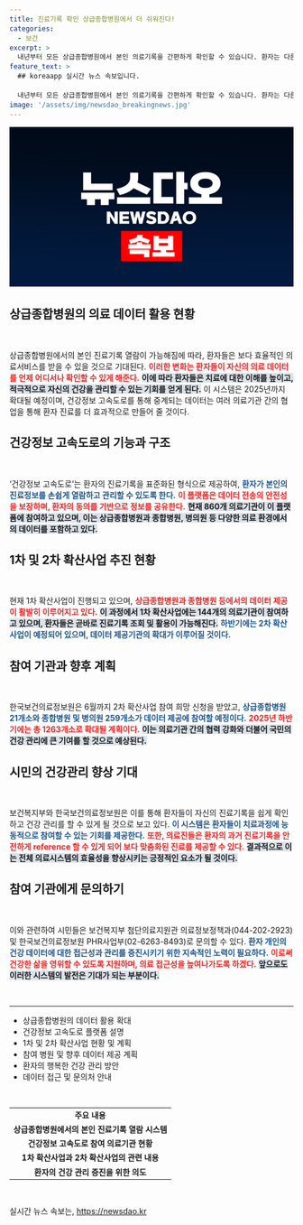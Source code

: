 ```yaml
---
title: 진료기록 확인 상급종합병원에서 더 쉬워진다!
categories:
  - 보건
excerpt: >
  내년부터 모든 상급종합병원에서 본인 의료기록을 간편하게 확인할 수 있습니다. 환자는 다른 병원에서도 과거 진료를 안전하게 참조받아 더 나은 건강관리를 실현할 수 있게 됩니다. 클릭하여 자세한 내용을 확인하세요!
feature_text: >
  ## koreaapp 실시간 뉴스 속보입니다.

  내년부터 모든 상급종합병원에서 본인 의료기록을 간편하게 확인할 수 있습니다. 환자는 다른 병원에서도 과거 진료를 안전하게 참조받아 더 나은 건강관리를 실현할 수 있게 됩니다. 클릭하여 자세한 내용을 확인하세요!
image: '/assets/img/newsdao_breakingnews.jpg'
---
```


<p><img src="/assets/img/newsdao_breakingnews.jpg" alt="koreaapp 속보" /></p>

<h2 data-ke-size="size26">상급종합병원의 의료 데이터 활용 현황</h2>

<p data-ke-size="size16">&nbsp;</p>

<p>상급종합병원에서의 본인 진료기록 열람이 가능해짐에 따라, 환자들은 보다 효율적인 의료서비스를 받을 수 있을 것으로 기대된다. <b><span style="color: #ee2323;">이러한 변화는 환자들이 자신의 의료 데이터를 언제 어디서나 확인할 수 있게 해준다.</span></b> <b><span style="background-color: #21538527;">이에 따라 환자들은 치료에 대한 이해를 높이고, 적극적으로 자신의 건강을 관리할 수 있는 기회를 얻게 된다.</span></b> 이 시스템은 2025년까지 확대될 예정이며, 건강정보 고속도로를 통해 중계되는 데이터는 여러 의료기관 간의 협업을 통해 환자 진료를 더 효과적으로 만들어 줄 것이다.</p>

<h2 data-ke-size="size26">건강정보 고속도로의 기능과 구조</h2>

<p data-ke-size="size16">&nbsp;</p>

<p>‘건강정보 고속도로’는 환자의 진료기록을 표준화된 형식으로 제공하여, <b><span style="color: #1a5490;">환자가 본인의 진료정보를 손쉽게 열람하고 관리할 수 있도록 한다.</span></b> <b><span style="color: #ee2323;">이 플랫폼은 데이터 전송의 안전성을 보장하며, 환자의 동의를 기반으로 정보를 공유한다.</span></b> <b><span style="background-color: #21538527;">현재 860개 의료기관이 이 플랫폼에 참여하고 있으며, 이는 상급종합병원과 종합병원, 병의원 등 다양한 의료 환경에서의 데이터를 포함하고 있다.</span></b></p>

<h2 data-ke-size="size26">1차 및 2차 확산사업 추진 현황</h2>

<p data-ke-size="size16">&nbsp;</p>

<p>현재 1차 확산사업이 진행되고 있으며, <b><span style="color: #ee2323;">상급종합병원과 종합병원 등에서의 데이터 제공이 활발히 이루어지고 있다.</span></b> <b><span style="background-color: #21538527;">이 과정에서 1차 확산사업에는 144개의 의료기관이 참여하고 있으며, 환자들은 곧바로 진료기록 조회 및 활용이 가능해진다.</span></b> <b><span style="color: #1a5490;">하반기에는 2차 확산사업이 예정되어 있으며, 데이터 제공기관의 확대가 이루어질 것이다.</span></b></p>

<h2 data-ke-size="size26">참여 기관과 향후 계획</h2>

<p data-ke-size="size16">&nbsp;</p>

<p>한국보건의료정보원은 6월까지 2차 확산사업 참여 희망 신청을 받았고, <b><span style="color: #1a5490;">상급종합병원 21개소와 종합병원 및 병의원 259개소가 데이터 제공에 참여할 예정이다.</span></b> <b><span style="color: #ee2323;">2025년 하반기에는 총 1263개소로 확대될 계획이다.</span></b> <b><span style="background-color: #21538527;">이는 의료기관 간의 협력 강화와 더불어 국민의 건강 관리에 큰 기여를 할 것으로 예상된다.</span></b></p>

<h2 data-ke-size="size26">시민의 건강관리 향상 기대</h2>

<p data-ke-size="size16">&nbsp;</p>

<p>보건복지부와 한국보건의료정보원은 이를 통해 환자들이 자신의 진료기록을 쉽게 확인하고 건강 관리를 할 수 있게 될 것으로 보고 있다. <b><span style="color: #1a5490;">이 시스템은 환자들이 치료과정에 능동적으로 참여할 수 있는 기회를 제공한다.</span></b> <b><span style="color: #ee2323;">또한, 의료진들은 환자의 과거 진료기록을 안전하게 reference 할 수 있게 되어 보다 맞춤화된 진료를 제공할 수 있다.</span></b> <b><span style="background-color: #21538527;">결과적으로 이는 전체 의료시스템의 효율성을 향상시키는 긍정적인 요소가 될 것이다.</span></b></p>

<h2 data-ke-size="size26">참여 기관에게 문의하기</h2>

<p data-ke-size="size16">&nbsp;</p>

<p>이와 관련하여 시민들은 보건복지부 첨단의료지원관 의료정보정책과(044-202-2923) 및 한국보건의료정보원 PHR사업부(02-6263-8493)로 문의할 수 있다. <b><span style="color: #1a5490;">환자 개인의 건강 데이터에 대한 접근성과 관리를 증진시키기 위한 지속적인 노력이 필요하다.</span></b> <b><span style="color: #ee2323;">이로써 건강한 삶을 영위할 수 있도록 지원하며, 의료 접근성을 높여나가도록 하겠다.</span></b> <b><span style="background-color: #21538527;">앞으로도 이러한 시스템의 발전은 기대가 되는 부분이다.</span></b></p>

<p data-ke-size="size16">&nbsp;</p>

<hr>

<ul>
    <li>상급종합병원의 데이터 활용 확대</li>
    <li>건강정보 고속도로 플랫폼 설명</li>
    <li>1차 및 2차 확산사업 현황 및 계획</li>
    <li>참여 병원 및 향후 데이터 제공 계획</li>
    <li>환자의 행복한 건강 관리 방안</li>
    <li>데이터 접근 및 문의처 안내</li>
</ul>

<p data-ke-size="size16">&nbsp;</p>

<table>
    <tr>
        <td style="text-align: center; height: 17px;"><b>주요 내용</b></td>
    </tr>
    <tr>
        <td style="text-align: center; height: 17px;"><b>상급종합병원에서의 본인 진료기록 열람 시스템</b></td>
    </tr>
    <tr>
        <td style="text-align: center; height: 17px;"><b>건강정보 고속도로 참여 의료기관 현황</b></td>
    </tr>
    <tr>
        <td style="text-align: center; height: 17px;"><b>1차 확산사업과 2차 확산사업의 관련 내용</b></td>
    </tr>
    <tr>
        <td style="text-align: center; height: 17px;"><b>환자의 건강 관리 증진을 위한 의도</b></td>
    </tr>
</table> 

<p data-ke-size="size16">&nbsp;</p>
실시간 뉴스 속보는, <a href="https://newsdao.kr" rel="dofollow">https://newsdao.kr</a>


